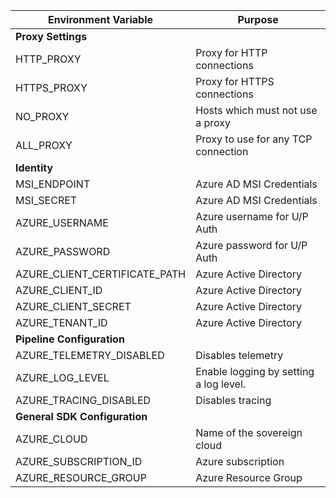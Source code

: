 | Environment Variable          | Purpose                                |
|-------------------------------|----------------------------------------|
| **Proxy Settings**                                                    ||
| HTTP_PROXY                    | Proxy for HTTP connections             |
| HTTPS_PROXY                   | Proxy for HTTPS connections            |
| NO_PROXY                      | Hosts which must not use a proxy       |
| ALL_PROXY                     | Proxy to use for any TCP connection    |
| **Identity**                                                          ||
| MSI_ENDPOINT                  | Azure AD MSI Credentials               |
| MSI_SECRET                    | Azure AD MSI Credentials               |
| AZURE_USERNAME                | Azure username for U/P Auth            |
| AZURE_PASSWORD                | Azure password for U/P Auth            |
| AZURE_CLIENT_CERTIFICATE_PATH | Azure Active Directory                 |
| AZURE_CLIENT_ID               | Azure Active Directory                 |
| AZURE_CLIENT_SECRET           | Azure Active Directory                 |
| AZURE_TENANT_ID               | Azure Active Directory                 |
| **Pipeline Configuration**                                            ||
| AZURE_TELEMETRY_DISABLED      | Disables telemetry                     |
| AZURE_LOG_LEVEL               | Enable logging by setting a log level. |
| AZURE_TRACING_DISABLED        | Disables tracing                       |
| **General SDK Configuration**                                         ||
| AZURE_CLOUD                   | Name of the sovereign cloud            |
| AZURE_SUBSCRIPTION_ID         | Azure subscription                     |
| AZURE_RESOURCE_GROUP          | Azure Resource Group                   |
